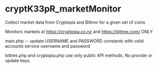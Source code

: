 # cryptK33pR_marketMonitor
Collect market data from Cryptopia and Bittrex for a given set of coins

Monitors markets at https://cryptopia.co.nz and https://bittrex.com/ ONLY

main.php -- update USERNAME and PASSWORD constants with valid accounts service username and password

bittrex.php and cryptopia.php use only public API methods. No provide or update keys.
